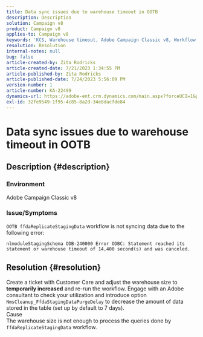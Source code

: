 ```yaml
---
title: Data sync issues due to warehouse timeout in OOTB
description: Description
solution: Campaign v8
product: Campaign v8
applies-to: Campaign v8
keywords: 'KCS, Warehouse timeout, Adobe Campaign Classic v8, Workflow error '
resolution: Resolution
internal-notes: null
bug: false
article-created-by: Zita Rodricks
article-created-date: 7/21/2023 1:34:55 PM
article-published-by: Zita Rodricks
article-published-date: 7/24/2023 5:56:09 PM
version-number: 1
article-number: KA-22499
dynamics-url: https://adobe-ent.crm.dynamics.com/main.aspx?forceUCI=1&pagetype=entityrecord&etn=knowledgearticle&id=58baa25b-cb27-ee11-9966-6045bd0065b6
exl-id: 32fe9549-1f95-4c85-8a2d-34e8dacfde84
---
```

# Data sync issues due to warehouse timeout in OOTB

## Description {#description}


### Environment

Adobe Campaign Classic v8

### Issue/Symptoms

`OOTB ffdaReplicateStagingData` workflow is not syncing data due to the following error:

`nlmoduleStagingSchema ODB-240000 Error ODBC: Statement reached its statement or warehouse timeout of 14,400 second(s) and was canceled.`




## Resolution {#resolution}


Create a ticket with Customer Care and adjust the warehouse size to <b>temporarily increased</b> and re-run the workflow.
Engage with an Adobe consultant to check your utilization and introduce option `NmsCleanup_FfdaStagingDataPurgeDelay` to decrease the amount of data stored in the table (set up by default to 7 days).
<br>Cause<br>The warehouse size is not enough to process the queries done by `ffdaReplicateStagingData` workflow.
